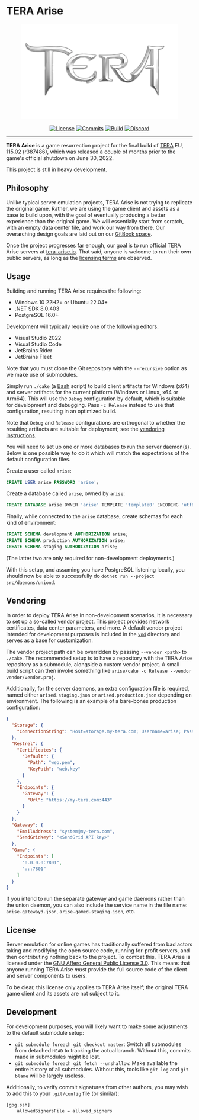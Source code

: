 # TERA Arise

<div align="center">
    <img src="vnd/assets/image_logo.webp"
         height="256"
         alt="TERA Arise" />
</div>

<div align="center">

[![License](https://img.shields.io/github/license/tera-arise/arise?color=brown)](LICENSE-AGPL-3.0)
[![Commits](https://img.shields.io/github/commit-activity/m/tera-arise/arise/master?label=commits&color=slateblue)](https://github.com/tera-arise/arise/commits/master)
[![Build](https://img.shields.io/github/actions/workflow/status/tera-arise/arise/build.yml?branch=master)](https://github.com/tera-arise/arise/actions/workflows/build.yml)
[![Discord](https://img.shields.io/discord/1049553965987143750?color=peru&label=discord)](https://discord.gg/tera-arise)

</div>

--------------------------------------------------------------------------------

**TERA Arise** is a game resurrection project for the final build of
[TERA](https://en.wikipedia.org/wiki/TERA_(video_game)) EU, 115.02 (r387486),
which was released a couple of months prior to the game's official shutdown on
June 30, 2022.

This project is still in heavy development.

## Philosophy

Unlike typical server emulation projects, TERA Arise is not trying to replicate
the original game. Rather, we are using the game client and assets as a base to
build upon, with the goal of eventually producing a better experience than the
original game. We will essentially start from scratch, with an empty data center
file, and work our way from there. Our overarching design goals are laid out on
our [GitBook space](https://design.tera-arise.io).

Once the project progresses far enough, our goal is to run official TERA Arise
servers at [tera-arise.io](https://tera-arise.io). That said, anyone is welcome
to run their own public servers, as long as the [licensing terms](#licensing)
are observed.

## Usage

Building and running TERA Arise requires the following:

* Windows 10 22H2+ or Ubuntu 22.04+
* .NET SDK 8.0.403
* PostgreSQL 16.0+

Development will typically require one of the following editors:

* Visual Studio 2022
* Visual Studio Code
* JetBrains Rider
* JetBrains Fleet

Note that you must clone the Git repository with the `--recursive` option as we
make use of submodules.

Simply run `./cake` (a [Bash](https://www.gnu.org/software/bash) script) to
build client artifacts for Windows (x64) and server artifacts for the current
platform (Windows or Linux, x64 or Arm64). This will use the `Debug`
configuration by default, which is suitable for development and debugging. Pass
`-c Release` instead to use that configuration, resulting in an optimized build.

Note that `Debug` and `Release` configurations are orthogonal to whether the
resulting artifacts are suitable for deployment; see the
[vendoring instructions](#vendoring).

You will need to set up one or more databases to run the server daemon(s). Below
is one possible way to do it which will match the expectations of the default
configuration files.

Create a user called `arise`:

```sql
CREATE USER arise PASSWORD 'arise';
```

Create a database called `arise`, owned by `arise`:

```sql
CREATE DATABASE arise OWNER 'arise' TEMPLATE 'template0' ENCODING 'utf8' ICU_LOCALE 'und' LOCALE_PROVIDER 'icu';
```

Finally, while connected to the `arise` database, create schemas for each kind
of environment:

```sql
CREATE SCHEMA development AUTHORIZATION arise;
CREATE SCHEMA production AUTHORIZATION arise;
CREATE SCHEMA staging AUTHORIZATION arise;
```

(The latter two are only required for non-development deployments.)

With this setup, and assuming you have PostgreSQL listening locally, you should
now be able to successfully do `dotnet run --project src/daemons/uniond`.

## Vendoring

In order to deploy TERA Arise in non-development scenarios, it is necessary to
set up a so-called vendor project. This project provides network certificates,
data center parameters, and more. A default vendor project intended for
development purposes is included in the [`vnd`](vnd) directory and serves as a
base for customization.

The vendor project path can be overridden by passing `--vendor <path>` to
`./cake`. The recommended setup is to have a repository with the TERA Arise
repository as a submodule, alongside a custom vendor project. A small build
script can then invoke something like
`arise/cake -c Release --vendor vendor/vendor.proj`.

Additionally, for the server daemons, an extra configuration file is required,
named either `arised.staging.json` or `arised.production.json` depending on
environment. The following is an example of a bare-bones production
configuration:

```json
{
  "Storage": {
    "ConnectionString": "Host=storage.my-tera.com; Username=arise; Password=arise; Database=production; Root Certificate=postgresql.pem; SSL Mode=VerifyCA"
  },
  "Kestrel": {
    "Certificates": {
      "Default": {
        "Path": "web.pem",
        "KeyPath": "web.key"
      }
    },
    "Endpoints": {
      "Gateway": {
        "Url": "https://my-tera.com:443"
      }
    }
  },
  "Gateway": {
    "EmailAddress": "system@my-tera.com",
    "SendGridKey": "<SendGrid API key>"
  },
  "Game": {
    "Endpoints": [
      "0.0.0.0:7801",
      ":::7801"
    ]
  }
}
```

If you intend to run the separate gateway and game daemons rather than the union
daemon, you can also include the service name in the file name:
`arise-gatewayd.json`, `arise-gamed.staging.json`, etc.

## License

Server emulation for online games has traditionally suffered from bad actors
taking and modifying the open source code, running for-profit servers, and then
contributing nothing back to the project. To combat this, TERA Arise is licensed
under the [GNU Affero General Public License 3.0](LICENSE-AGPL-3.0). This means
that anyone running TERA Arise *must* provide the full source code of the client
and server components to users.

To be clear, this license only applies to TERA Arise itself; the original TERA
game client and its assets are not subject to it.

## Development

For development purposes, you will likely want to make some adjustments to the
default submodule setup:

* `git submodule foreach git checkout master`: Switch all submodules from
  detached `HEAD` to tracking the actual branch. Without this, commits made in
  submodules might be lost.
* `git submodule foreach git fetch --unshallow`: Make available the entire
  history of all submodules. Without this, tools like `git log` and `git blame`
  will be largely useless.

Additionally, to verify commit signatures from other authors, you may wish to
add this to your `.git/config` file (or similar):

```gitconfig
[gpg.ssh]
    allowedSignersFile = allowed_signers
```
